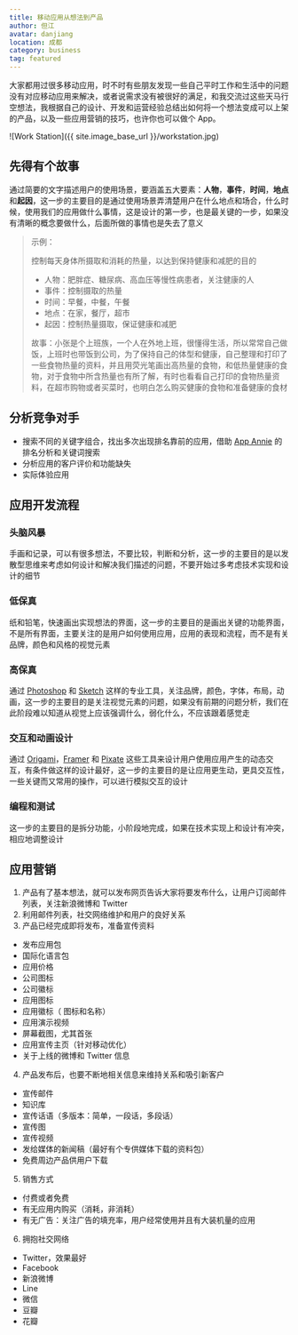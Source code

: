 ```yaml
---
title: 移动应用从想法到产品 
author: 但江
avatar: danjiang
location: 成都 
category: business
tag: featured
---
```


大家都用过很多移动应用，时不时有些朋友发现一些自己平时工作和生活中的问题没有对应移动应用来解决，或者说需求没有被很好的满足，和我交流过这些天马行空想法，我根据自己的设计、开发和运营经验总结出如何将一个想法变成可以上架的产品，以及一些应用营销的技巧，也许你也可以做个 App。

![Work Station]({{ site.image_base_url }}/workstation.jpg)

## 先得有个故事

通过简要的文字描述用户的使用场景，要涵盖五大要素：**人物**，**事件**，**时间**，**地点**和**起因**，这一步的主要目的是通过使用场景弄清楚用户在什么地点和场合，什么时候，使用我们的应用做什么事情，这是设计的第一步，也是最关键的一步，如果没有清晰的概念要做什么，后面所做的事情也是失去了意义

> 示例：
>
> 控制每天身体所摄取和消耗的热量，以达到保持健康和减肥的目的
>
> * 人物：肥胖症、糖尿病、高血压等慢性病患者，关注健康的人
> * 事件：控制摄取的热量
> * 时间：早餐，中餐，午餐
> * 地点：在家，餐厅，超市
> * 起因：控制热量摄取，保证健康和减肥
>
> 故事：小张是个上班族，一个人在外地上班，很懂得生活，所以常常自己做饭，上班时也带饭到公司，为了保持自己的体型和健康，自己整理和打印了一些食物热量的资料，并且用荧光笔画出高热量的食物，和低热量健康的食物，对于食物中所含热量也有所了解，有时也看看自己打印的食物热量资料，在超市购物或者买菜时，也明白怎么购买健康的食物和准备健康的食材

## 分析竞争对手

* 搜索不同的关键字组合，找出多次出现排名靠前的应用，借助 [App Annie][appannie] 的排名分析和关键词搜索
* 分析应用的客户评价和功能缺失
* 实际体验应用

## 应用开发流程

### 头脑风暴

手画和记录，可以有很多想法，不要比较，判断和分析，这一步的主要目的是以发散型思维来考虑如何设计和解决我们描述的问题，不要开始过多考虑技术实现和设计的细节

### 低保真

纸和铅笔，快速画出实现想法的界面，这一步的主要目的是画出关键的功能界面，不是所有界面，主要关注的是用户如何使用应用，应用的表现和流程，而不是有关品牌，颜色和风格的视觉元素

### 高保真

通过 [Photoshop][photoshop] 和 [Sketch][sketch] 这样的专业工具，关注品牌，颜色，字体，布局，动画，这一步的主要目的是关注视觉元素的问题，如果没有前期的问题分析，我们在此阶段难以知道从视觉上应该强调什么，弱化什么，不应该跟着感觉走

### 交互和动画设计

通过 [Origami][origami]，[Framer][framer] 和 [Pixate][pixate] 这些工具来设计用户使用应用产生的动态交互，有条件做这样的设计最好，这一步的主要目的是让应用更生动，更具交互性，一些关键而又常用的操作，可以进行模拟交互的设计

### 编程和测试

这一步的主要目的是拆分功能，小阶段地完成，如果在技术实现上和设计有冲突，相应地调整设计

## 应用营销

1. 产品有了基本想法，就可以发布网页告诉大家将要发布什么，让用户订阅邮件列表，关注新浪微博和 Twitter
2. 利用邮件列表，社交网络维护和用户的良好关系
3. 产品已经完成即将发布，准备宣传资料
* 发布应用包
* 国际化语言包
* 应用价格
* 公司图标
* 公司徽标
* 应用图标
* 应用徽标（ 图标和名称）
* 应用演示视频
* 屏幕截图，尤其首张
* 应用宣传主页（针对移动优化）
* 关于上线的微博和 Twitter 信息
4. 产品发布后，也要不断地相关信息来维持关系和吸引新客户
* 宣传邮件
* 知识库
* 宣传话语（多版本：简单，一段话，多段话）
* 宣传图
* 宣传视频
* 发给媒体的新闻稿（最好有个专供媒体下载的资料包）
* 免费周边产品供用户下载
5. 销售方式
* 付费或者免费
* 有无应用内购买（消耗，非消耗）
* 有无广告：关注广告的填充率，用户经常使用并且有大装机量的应用
6. 拥抱社交网络
* Twitter，效果最好
* Facebook
* 新浪微博
* Line
* 微信
* 豆瓣
* 花瓣

[appannie]: http://appannie.com
[photoshop]: http://photoshop.com
[sketch]: http://bohemiancoding.com/sketch/
[origami]: https://facebook.github.io/origami/
[framer]: http://framerjs.com
[pixate]: http://www.pixate.com
